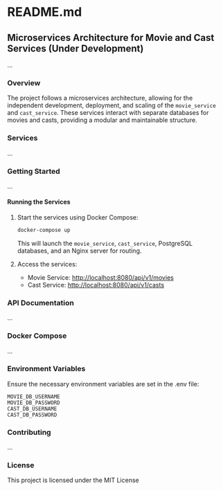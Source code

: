# README.md

## Microservices Architecture for Movie and Cast Services (Under Development)

...

### Overview

The project follows a microservices architecture, allowing for the independent development, deployment, and scaling of the `movie_service` and `cast_service`. These services interact with separate databases for movies and casts, providing a modular and maintainable structure.

### Services

...

### Getting Started

...

#### Running the Services

1. Start the services using Docker Compose:

   ```bash
   docker-compose up
   ```

   This will launch the `movie_service`, `cast_service`, PostgreSQL databases, and an Nginx server for routing.

2. Access the services:

   - Movie Service: [http://localhost:8080/api/v1/movies](http://localhost:8080/api/v1/movies)
   - Cast Service: [http://localhost:8080/api/v1/casts](http://localhost:8080/api/v1/casts)

### API Documentation

...

### Docker Compose

...

### Environment Variables
Ensure the necessary environment variables are set in the .env file:

    MOVIE_DB_USERNAME
    MOVIE_DB_PASSWORD
    CAST_DB_USERNAME
    CAST_DB_PASSWORD


### Contributing

...

### License

This project is licensed under the MIT License
